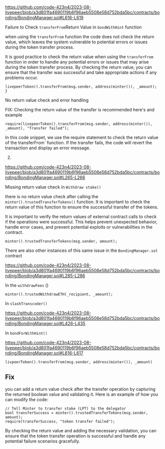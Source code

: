 https://github.com/code-423n4/2023-08-livepeer/blob/a3d801fa4690119b6f96aeb5508e58d752bda5bc/contracts/bonding/BondingManager.sol#L616-L619


Failure to Check `transferFrom`Return Value in `bondWithHint` function

when using the `transferFrom` function  the code does not check the return value, which leaves the system vulnerable to potential errors or issues during the token transfer process.

 It is good practice to check the return value when using the `transferFrom` function in order to handle any potential errors or issues that may arise during the token transfer process. By checking the return value, you can ensure that the transfer was successful and take appropriate actions if any problems occur.


`livepeerToken().transferFrom(msg.sender, address(minter()), _amount);
        }`
          
No return value check and error handling

FIX:
Checking the return value of the transfer is recommended here's and example

```
require(livepeerToken().transferFrom(msg.sender, address(minter()), _amount), "Transfer failed");
```

In this code snippet, we use the require statement to check the return value of the transferFrom` function. If the transfer fails, the code will revert the transaction and display an error message.

2.
https://github.com/code-423n4/2023-08-livepeer/blob/a3d801fa4690119b6f96aeb5508e58d752bda5bc/contracts/bonding/BondingManager.sol#L265-L266


Missing return value check in `Withdraw stake()`

there is no return value check after calling the `minter().trustedTransferTokens()` function. It is important to check the return value of this function to ensure the successful transfer of the tokens.

It is important to verify the return values of external contract calls to check if the operations were successful. This helps prevent unexpected behavior, handle error cases, and prevent potential exploits or vulnerabilities in the contract.

`minter().trustedTransferTokens(msg.sender, amount);`


There are also other instances of this same issue in the `BondingManager.sol` contract 

https://github.com/code-423n4/2023-08-livepeer/blob/a3d801fa4690119b6f96aeb5508e58d752bda5bc/contracts/bonding/BondingManager.sol#L285-L286

In the `withdrawFees` ()

`minter().trustedWithdrawETH(_recipient, _amount);`

In `slashTranscoder()`

https://github.com/code-423n4/2023-08-livepeer/blob/a3d801fa4690119b6f96aeb5508e58d752bda5bc/contracts/bonding/BondingManager.sol#L426-L435

In `bondForWithHint()`

https://github.com/code-423n4/2023-08-livepeer/blob/a3d801fa4690119b6f96aeb5508e58d752bda5bc/contracts/bonding/BondingManager.sol#L616-L617

`livpeerToken().transferFrom(msg.sender, address(minter()), _amount)`



## Fix
you can add a return value check after the transfer operation by capturing the returned boolean value and validating it. Here is an example of how you can modify the code:

```
// Tell Minter to transfer stake (LPT) to the delegator
bool transferSuccess = minter().trustedTransferTokens(msg.sender, amount);
require(transferSuccess, "token transfer failed");
```

By checking the return value and adding the necessary validation, you can ensure that the token transfer operation is successful and handle any potential failure scenarios gracefully.